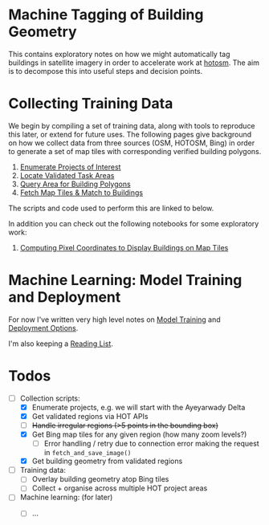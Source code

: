 # Machine Tagging of Building Geometry

This contains exploratory notes on how we might automatically tag buildings in satellite imagery in order to accelerate work at [hotosm](https://tasks.hotosm.org).  The aim is to decompose this into useful steps and decision points.


# Collecting Training Data

We begin by compiling a set of training data, along with tools to reproduce this later, or extend for future uses.  The following pages give background on how we collect data from three sources (OSM, HOTOSM, Bing) in order to generate a set of map tiles with corresponding verified building polygons.  

1. [Enumerate Projects of Interest](../../wiki/Enumerating-Projects)
1. [Locate Validated Task Areas](../../wiki/Finding-Validated-Task-Areas)
1. [Query Area for Building Polygons](../../wiki/Find-Building-Polygons-using-the-Overpass-API)
1. [Fetch Map Tiles & Match to Buildings](../../wiki/Find-Map-Tiles-&-Computing-Coordinates)

The scripts and code used to perform this are linked to below.

In addition you can check out the following notebooks for some exploratory work:

1. [Computing Pixel Coordinates to Display Buildings on Map Tiles](scripts/map_tile_truth_preparation.ipynb)

# Machine Learning: Model Training and Deployment

For now I've written very high level notes on [Model Training](../../wiki/Notes-on-Model-Training) and [Deployment Options](../../wiki/Deployment-Options).

I'm also keeping a [Reading List](../../wiki/Reading-List).


# Todos

- [ ] Collection scripts:
  - [x] Enumerate projects, e.g. we will start with the Ayeyarwady Delta
  - [x] Get validated regions via HOT APIs
  - [ ] ~~Handle irregular regions (>5 points in the bounding box)~~
  - [x] Get Bing map tiles for any given region (how many zoom levels?)
    - [ ] Error handling / retry due to connection error making the request in `fetch_and_save_image()`
  - [x] Get building geometry from validated regions
- [ ] Training data:
  - [ ] Overlay building geometry atop Bing tiles
  - [ ] Collect + organise across multiple HOT project areas
- [ ] Machine learning: (for later) 
  - [ ] ...


